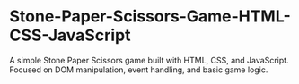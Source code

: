 # Stone-Paper-Scissors-Game-HTML-CSS-JavaScript
A simple Stone Paper Scissors game built with HTML, CSS, and JavaScript. Focused on DOM manipulation, event handling, and basic game logic.
